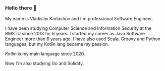### Hello there 👋

My name is Vladislav Kartashov and I'm professional Software Engineer.

I have been studying Computer Science and Information Security at the BMSTU since 2013 for 6 years.
I started my career as Java Software Engineer more than 6 years ago.
I have also used Scala, Groovy and Python languages, but my Kotlin lang became my passion.

*Kotlin* is my main language since 2020. 

Now I'm also studying Go and Solidity.



 




